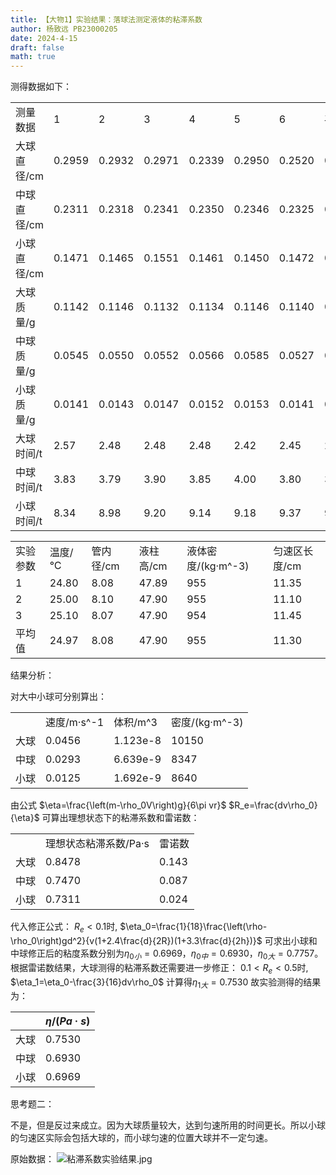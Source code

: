 ```yaml
---
title: 【大物1】实验结果：落球法测定液体的粘滞系数
author: 杨致远 PB23000205
date: 2024-4-15
draft: false
math: true
---
```

测得数据如下：

|   |   |   |   |   |   |   |   |
|---|---|---|---|---|---|---|---|
|测量数据|1|2|3|4|5|6|平均值|
|大球直径/cm|0.2959|0.2932|0.2971|0.2339|0.2950|0.2520|0.2779|
|中球直径/cm|0.2311|0.2318|0.2341|0.2350|0.2346|0.2325|0.2332|
|小球直径/cm|0.1471|0.1465|0.1551|0.1461|0.1450|0.1472|0.1478|
|大球质量/g|0.1142|0.1146|0.1132|0.1134|0.1146|0.1140|0.1140|
|中球质量/g|0.0545|0.0550|0.0552|0.0566|0.0585|0.0527|0.0554|
|小球质量/g|0.0141|0.0143|0.0147|0.0152|0.0153|0.0141|0.0146|
|大球时间/t|2.57|2.48|2.48|2.48|2.42|2.45|2.48|
|中球时间/t|3.83|3.79|3.90|3.85|4.00|3.80|3.86|
|小球时间/t|8.34|8.98|9.20|9.14|9.18|9.37|9.04|

|   |   |   |   |   |   |
|---|---|---|---|---|---|
|实验参数|温度/℃|管内径/cm|液柱高/cm|液体密度/(kg·m^-3)|匀速区长度/cm|
|1|24.80|8.08|47.89|955|11.35|
|2|25.00|8.10|47.90|955|11.10|
|3|25.10|8.07|47.90|954|11.45|
|平均值|24.97|8.08|47.90|955|11.30|

结果分析：

对大中小球可分别算出：

|   |   |   |   |
|---|---|---|---|
||速度/m·s^-1|体积/m^3|密度/(kg·m^-3)|
|大球|0.0456|1.123e-8|10150|
|中球|0.0293|6.639e-9|8347|
|小球|0.0125|1.692e-9|8640|

由公式
$\eta=\frac{\left(m-\rho_0V\right)g}{6\pi vr}$
$R_e=\frac{dv\rho_0}{\eta}$
可算出理想状态下的粘滞系数和雷诺数：

|   |   |   |
|---|---|---|
||理想状态粘滞系数/Pa·s|雷诺数|
|大球|0.8478|0.143|
|中球|0.7470|0.087|
|小球|0.7311|0.024|

代入修正公式：
$R_e<0.1$时,
$\eta_0=\frac{1}{18}\frac{\left(\rho-\rho_0\right)gd^2}{v(1+2.4\frac{d}{2R})(1+3.3\frac{d}{2h})}$
可求出小球和中球修正后的粘度系数分别为$η_{0小}=0.6969$，$η_{0中}=0.6930$，$η_{0大}=0.7757$。根据雷诺数结果，大球测得的粘滞系数还需要进一步修正：
${0.1<R}_e<0.5$时,
$\eta_1=\eta_0-\frac{3}{16}dv\rho_0$
计算得$η_{1大}=0.7530$
故实验测得的结果为：

|     | $\eta/(Pa·s)$ |
| --- | ------------- |
| 大球  | 0.7530        |
| 中球  | 0.6930        |
| 小球  | 0.6969        |

思考题二：

不是，但是反过来成立。因为大球质量较大，达到匀速所用的时间更长。所以小球的匀速区实际会包括大球的，而小球匀速的位置大球并不一定匀速。

原始数据：
![粘滞系数实验结果.jpg](https://barbarian-1306448949.cos.ap-nanjing.myqcloud.com/undefined%E7%B2%98%E6%BB%9E%E7%B3%BB%E6%95%B0%E5%AE%9E%E9%AA%8C%E7%BB%93%E6%9E%9C.jpg)
